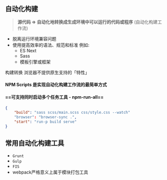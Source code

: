 ## 自动化构建

> **源代码 => 自动化地转换成生成环境中可以运行的代码或程序**   (自动化构建工作流)

- 脱离运行环境兼容问题
- 使用提高效率的语法、规范和标准 例如:
  - ES Next
  - Sass
  - 模板引擎或框架

构建转换 浏览器不提供原生支持的「特性」



#### NPM Scripts 是实现自动化构建工作流的最简单方式



#### ==可支持同时启动多个任务工具 - npm-run-all==

```json
{
    "build": "sass scss/main.scss css/style.css --watch"
    "browser": "browser-sync .",
    "start": "run-p build serve"
}
```





## 常用自动化构建工具

- `Grunt`
- `Gulp`
- `FIS`
- webpack严格意义上属于模块打包工具



